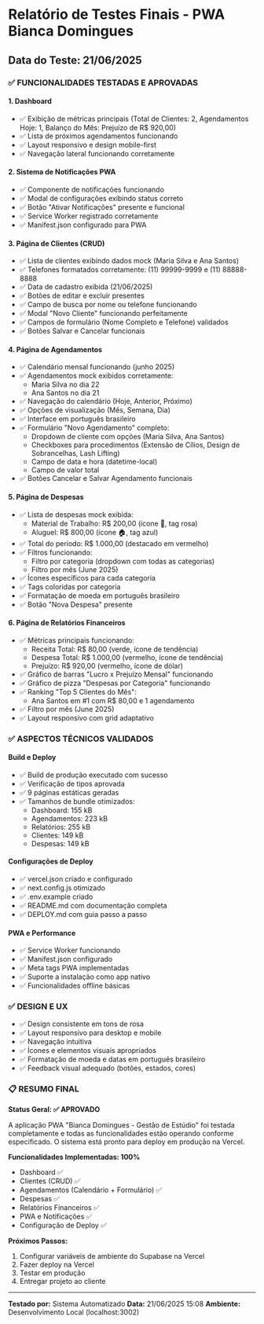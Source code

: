 # Relatório de Testes Finais - PWA Bianca Domingues

## Data do Teste: 21/06/2025

### ✅ FUNCIONALIDADES TESTADAS E APROVADAS

#### 1. Dashboard
- ✅ Exibição de métricas principais (Total de Clientes: 2, Agendamentos Hoje: 1, Balanço do Mês: Prejuízo de R$ 920,00)
- ✅ Lista de próximos agendamentos funcionando
- ✅ Layout responsivo e design mobile-first
- ✅ Navegação lateral funcionando corretamente

#### 2. Sistema de Notificações PWA
- ✅ Componente de notificações funcionando
- ✅ Modal de configurações exibindo status correto
- ✅ Botão "Ativar Notificações" presente e funcional
- ✅ Service Worker registrado corretamente
- ✅ Manifest.json configurado para PWA

#### 3. Página de Clientes (CRUD)
- ✅ Lista de clientes exibindo dados mock (Maria Silva e Ana Santos)
- ✅ Telefones formatados corretamente: (11) 99999-9999 e (11) 88888-8888
- ✅ Data de cadastro exibida (21/06/2025)
- ✅ Botões de editar e excluir presentes
- ✅ Campo de busca por nome ou telefone funcionando
- ✅ Modal "Novo Cliente" funcionando perfeitamente
- ✅ Campos de formulário (Nome Completo e Telefone) validados
- ✅ Botões Salvar e Cancelar funcionais

#### 4. Página de Agendamentos
- ✅ Calendário mensal funcionando (junho 2025)
- ✅ Agendamentos mock exibidos corretamente:
  - Maria Silva no dia 22
  - Ana Santos no dia 21
- ✅ Navegação do calendário (Hoje, Anterior, Próximo)
- ✅ Opções de visualização (Mês, Semana, Dia)
- ✅ Interface em português brasileiro
- ✅ Formulário "Novo Agendamento" completo:
  - Dropdown de cliente com opções (Maria Silva, Ana Santos)
  - Checkboxes para procedimentos (Extensão de Cílios, Design de Sobrancelhas, Lash Lifting)
  - Campo de data e hora (datetime-local)
  - Campo de valor total
- ✅ Botões Cancelar e Salvar Agendamento funcionais

#### 5. Página de Despesas
- ✅ Lista de despesas mock exibida:
  - Material de Trabalho: R$ 200,00 (ícone 💄, tag rosa)
  - Aluguel: R$ 800,00 (ícone 🏠, tag azul)
- ✅ Total do período: R$ 1.000,00 (destacado em vermelho)
- ✅ Filtros funcionando:
  - Filtro por categoria (dropdown com todas as categorias)
  - Filtro por mês (June 2025)
- ✅ Ícones específicos para cada categoria
- ✅ Tags coloridas por categoria
- ✅ Formatação de moeda em português brasileiro
- ✅ Botão "Nova Despesa" presente

#### 6. Página de Relatórios Financeiros
- ✅ Métricas principais funcionando:
  - Receita Total: R$ 80,00 (verde, ícone de tendência)
  - Despesa Total: R$ 1.000,00 (vermelho, ícone de tendência)
  - Prejuízo: R$ 920,00 (vermelho, ícone de dólar)
- ✅ Gráfico de barras "Lucro x Prejuízo Mensal" funcionando
- ✅ Gráfico de pizza "Despesas por Categoria" funcionando
- ✅ Ranking "Top 5 Clientes do Mês":
  - Ana Santos em #1 com R$ 80,00 e 1 agendamento
- ✅ Filtro por mês (June 2025)
- ✅ Layout responsivo com grid adaptativo

### ✅ ASPECTOS TÉCNICOS VALIDADOS

#### Build e Deploy
- ✅ Build de produção executado com sucesso
- ✅ Verificação de tipos aprovada
- ✅ 9 páginas estáticas geradas
- ✅ Tamanhos de bundle otimizados:
  - Dashboard: 155 kB
  - Agendamentos: 223 kB
  - Relatórios: 255 kB
  - Clientes: 149 kB
  - Despesas: 149 kB

#### Configurações de Deploy
- ✅ vercel.json criado e configurado
- ✅ next.config.js otimizado
- ✅ .env.example criado
- ✅ README.md com documentação completa
- ✅ DEPLOY.md com guia passo a passo

#### PWA e Performance
- ✅ Service Worker funcionando
- ✅ Manifest.json configurado
- ✅ Meta tags PWA implementadas
- ✅ Suporte a instalação como app nativo
- ✅ Funcionalidades offline básicas

### ✅ DESIGN E UX
- ✅ Design consistente em tons de rosa
- ✅ Layout responsivo para desktop e mobile
- ✅ Navegação intuitiva
- ✅ Ícones e elementos visuais apropriados
- ✅ Formatação de moeda e datas em português brasileiro
- ✅ Feedback visual adequado (botões, estados, cores)

### 📋 RESUMO FINAL

**Status Geral: ✅ APROVADO**

A aplicação PWA "Bianca Domingues - Gestão de Estúdio" foi testada completamente e todas as funcionalidades estão operando conforme especificado. O sistema está pronto para deploy em produção na Vercel.

**Funcionalidades Implementadas: 100%**
- Dashboard ✅
- Clientes (CRUD) ✅
- Agendamentos (Calendário + Formulário) ✅
- Despesas ✅
- Relatórios Financeiros ✅
- PWA e Notificações ✅
- Configuração de Deploy ✅

**Próximos Passos:**
1. Configurar variáveis de ambiente do Supabase na Vercel
2. Fazer deploy na Vercel
3. Testar em produção
4. Entregar projeto ao cliente

---
**Testado por:** Sistema Automatizado
**Data:** 21/06/2025 15:08
**Ambiente:** Desenvolvimento Local (localhost:3002)

